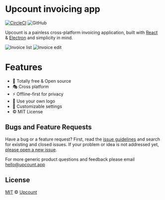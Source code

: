 # Upcount invoicing app

[![CircleCI](https://circleci.com/gh/madisvain/upcount.svg?style=svg)](https://circleci.com/gh/madisvain/upcount) ![GitHub](https://img.shields.io/github/license/madisvain/upcount)

Upcount is a painless cross-platform invoicing application, built with [React](https://reactjs.org/) & [Electron](https://electronjs.org/) and simplicity in mind.

![Invoice list](https://raw.githubusercontent.com/madisvain/upcount/master/screenshots/invoices.png)
![Invoice edit](https://raw.githubusercontent.com/madisvain/upcount/master/screenshots/invoice-edit.png)

# Features
* 🎯 Totally free & Open source
* 🎭 Cross platform
* ⚡️ Offline-first for privacy
* 👾 Use your own logo
* 🍭 Customizable settings
* ©️ MIT License

## Bugs and Feature Requests

Have a bug or a feature request? First, read the [issue guidelines](CONTRIBUTING.md#using-the-issue-tracker) and search for existing and closed issues. If your problem or idea is not addressed yet, [please open a new issue](/issues).

For more generic product questions and feedback please email [hello@upcount.app](mailto:hello@upcount.app)

## License

[MIT](LICENSE) &copy; [Upcount](https://upcount.app)
